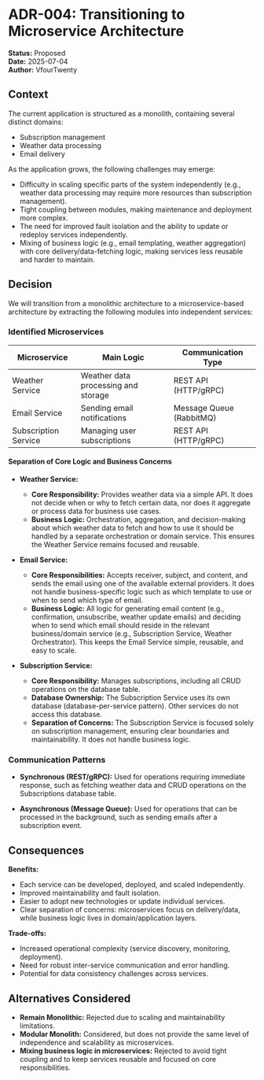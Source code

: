 # ADR-004: Transitioning to Microservice Architecture

**Status:** Proposed <br>
**Date:** 2025-07-04 <br>
**Author:** VfourTwenty

## Context
The current application is structured as a monolith, containing several distinct domains:
- Subscription management
- Weather data processing
- Email delivery

As the application grows, the following challenges may emerge:
- Difficulty in scaling specific parts of the system independently (e.g., weather data processing may require more resources than subscription management).
- Tight coupling between modules, making maintenance and deployment more complex.
- The need for improved fault isolation and the ability to update or redeploy services independently.
- Mixing of business logic (e.g., email templating, weather aggregation) with core delivery/data-fetching logic, making services less reusable and harder to maintain.

## Decision
We will transition from a monolithic architecture to a microservice-based architecture by extracting the following modules into independent services:

### Identified Microservices

| Microservice         | Main Logic                   | Communication Type       |
|----------------------|-----------------------------|--------------------------|
| Weather Service      | Weather data processing and storage | REST API (HTTP/gRPC)     |
| Email Service        | Sending email notifications  | Message Queue (RabbitMQ) |
| Subscription Service | Managing user subscriptions  | REST API (HTTP/gRPC)     |

#### Separation of Core Logic and Business Concerns

- **Weather Service:**
  - **Core Responsibility:** Provides weather data via a simple API. It does not decide when or why to fetch certain data, nor does it aggregate or process data for business use cases.
  - **Business Logic:** Orchestration, aggregation, and decision-making about which weather data to fetch and how to use it should be handled by a separate orchestration or domain service. This ensures the Weather Service remains focused and reusable.

- **Email Service:**
  - **Core Responsibilities:** Accepts receiver, subject, and content, and sends the email using one of the available external providers. It does not handle business-specific logic such as which template to use or when to send which type of email.
  - **Business Logic:** All logic for generating email content (e.g., confirmation, unsubscribe, weather update emails) and deciding when to send which email should reside in the relevant business/domain service (e.g., Subscription Service, Weather Orchestrator). This keeps the Email Service simple, reusable, and easy to scale.

- **Subscription Service:**
  - **Core Responsibility:** Manages subscriptions, including all CRUD operations on the database table. 
  - **Database Ownership:** The Subscription Service uses its own database (database-per-service pattern). Other services do not access this database.
  - **Separation of Concerns:** The Subscription Service is focused solely on subscription management, ensuring clear boundaries and maintainability. It does not handle business logic.

### Communication Patterns

- **Synchronous (REST/gRPC):**
  Used for operations requiring immediate response, such as fetching weather data and CRUD operations on the Subscriptions database table.

- **Asynchronous (Message Queue):**
  Used for operations that can be processed in the background, such as sending emails after a subscription event.

## Consequences

**Benefits:**
- Each service can be developed, deployed, and scaled independently.
- Improved maintainability and fault isolation.
- Easier to adopt new technologies or update individual services.
- Clear separation of concerns: microservices focus on delivery/data, while business logic lives in domain/application layers.

**Trade-offs:**
- Increased operational complexity (service discovery, monitoring, deployment).
- Need for robust inter-service communication and error handling.
- Potential for data consistency challenges across services.

## Alternatives Considered
- **Remain Monolithic:**
  Rejected due to scaling and maintainability limitations.
- **Modular Monolith:**
  Considered, but does not provide the same level of independence and scalability as microservices.
- **Mixing business logic in microservices:**
  Rejected to avoid tight coupling and to keep services reusable and focused on core responsibilities.

